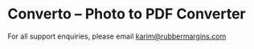 # Converto – Photo to PDF Converter
For all support enquiries, please email karim@rubbermargins.com
